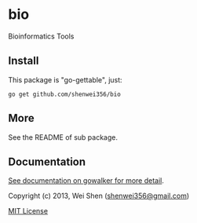 bio
===

Bioinformatics Tools


Install
-------
This package is "go-gettable", just:

    go get github.com/shenwei356/bio


More
----
See the README of sub package.

Documentation
-------------
[See documentation on gowalker for more detail](http://gowalker.org/github.com/shenwei356/bio/).

Copyright (c) 2013, Wei Shen (shenwei356@gmail.com)

[MIT License](https://github.com/shenwei356/bio/blob/master/LICENSE)